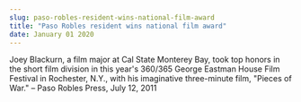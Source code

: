 ```yaml
---
slug: paso-robles-resident-wins-national-film-award
title: "Paso Robles resident wins national film award"
date: January 01 2020
---
```


<p>Joey Blackurn, a film major at Cal State Monterey Bay, took top honors in the short film division in this year's 360/365 George Eastman House Film Festival in Rochester, N.Y., with his imaginative three-minute film, "Pieces of War." – Paso Robles Press, July 12, 2011
</p>
